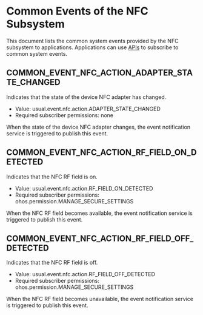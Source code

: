 # Common Events of the NFC Subsystem
This document lists the common system events provided by the NFC subsystem to applications. Applications can use [APIs](../js-apis-commonEventManager.md) to subscribe to common system events.

## COMMON_EVENT_NFC_ACTION_ADAPTER_STATE_CHANGED
Indicates that the state of the device NFC adapter has changed.

- Value: usual.event.nfc.action.ADAPTER_STATE_CHANGED
- Required subscriber permissions: none

When the state of the device NFC adapter changes, the event notification service is triggered to publish this event.

## COMMON_EVENT_NFC_ACTION_RF_FIELD_ON_DETECTED
Indicates that the NFC RF field is on.

- Value: usual.event.nfc.action.RF_FIELD_ON_DETECTED
- Required subscriber permissions: ohos.permission.MANAGE_SECURE_SETTINGS

When the NFC RF field becomes available, the event notification service is triggered to publish this event.

## COMMON_EVENT_NFC_ACTION_RF_FIELD_OFF_DETECTED
Indicates that the NFC RF field is off.

- Value: usual.event.nfc.action.RF_FIELD_OFF_DETECTED
- Required subscriber permissions: ohos.permission.MANAGE_SECURE_SETTINGS

When the NFC RF field becomes unavailable, the event notification service is triggered to publish this event.
